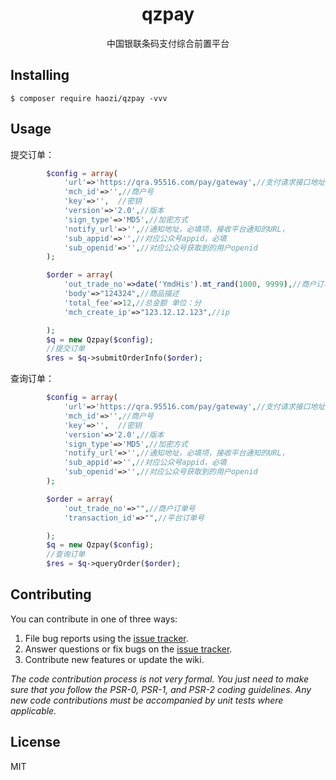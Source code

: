 <h1 align="center"> qzpay </h1>

<p align="center"> 中国银联条码支付综合前置平台</p>


## Installing

```shell
$ composer require haozi/qzpay -vvv
```

## Usage
提交订单：
```php
        $config = array(
            'url'=>'https://qra.95516.com/pay/gateway',//支付请求接口地址，无需更改 
            'mch_id'=>'',//商户号
            'key'=>'',  //密钥
            'version'=>'2.0',//版本
            'sign_type'=>'MD5',//加密方式
            'notify_url'=>'',//通知地址，必填项，接收平台通知的URL，
            'sub_appid'=>'',//对应公众号appid，必填
            'sub_openid'=>'',//对应公众号获取到的用户openid
        );

        $order = array(
            'out_trade_no'=>date('YmdHis').mt_rand(1000, 9999),//商户订单号
            'body'=>"124324",//商品描述
            'total_fee'=>12,//总金额 单位：分
            'mch_create_ip'=>"123.12.12.123",//ip

        );
        $q = new Qzpay($config);
        //提交订单
        $res = $q->submitOrderInfo($order);
```
查询订单：
```php
        $config = array(
            'url'=>'https://qra.95516.com/pay/gateway',//支付请求接口地址，无需更改 
            'mch_id'=>'',//商户号
            'key'=>'',  //密钥
            'version'=>'2.0',//版本
            'sign_type'=>'MD5',//加密方式
            'notify_url'=>'',//通知地址，必填项，接收平台通知的URL，
            'sub_appid'=>'',//对应公众号appid，必填
            'sub_openid'=>'',//对应公众号获取到的用户openid
        );

        $order = array(
            'out_trade_no'=>"",//商户订单号
            'transaction_id'=>"",//平台订单号

        );
        $q = new Qzpay($config);
        //查询订单
        $res = $q->queryOrder($order);
```
## Contributing

You can contribute in one of three ways:

1. File bug reports using the [issue tracker](https://github.com/haozi/qzpay/issues).
2. Answer questions or fix bugs on the [issue tracker](https://github.com/haozi/qzpay/issues).
3. Contribute new features or update the wiki.

_The code contribution process is not very formal. You just need to make sure that you follow the PSR-0, PSR-1, and PSR-2 coding guidelines. Any new code contributions must be accompanied by unit tests where applicable._

## License

MIT